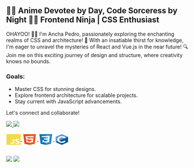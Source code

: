 ## 🌟🌸 Anime Devotee by Day, Code Sorceress by Night 🌙✨ Frontend Ninja | CSS Enthusiast

OHAYOO! 🐉🎌
I'm Ancha Pedro, passionately exploring the enchanting realms of CSS and architecture! 🏰 With an insatiable thirst for knowledge, I'm eager to unravel the mysteries of React and Vue.js in the near future! 🔍 
Join me on this exciting journey of design and structure, where creativity knows no bounds. 


### Goals:

- Master CSS for stunning designs.
- Explore frontend architecture for scalable projects.
- Stay current with JavaScript advancements.

Let's connect and collaborate!



<div>
  <a href="https://beacons.ai/anchaapedro">
  <img height="180em" src="https://github-readme-stats.vercel.app/api?username=anchaapedro&show_icons=true&theme=monokai&include_all_commits=true&count_private=true"/>
  <img height="180em" src="https://github-readme-stats.vercel.app/api/top-langs/?username=anchaapedro&layout=compact&langs_count=16&theme=codeSTACKr"/>
</div>
  
<div style="display: inline_block"><br>
  <img align="center" alt="Rafa-Js" height="30" width="40" src="https://raw.githubusercontent.com/devicons/devicon/master/icons/javascript/javascript-plain.svg">
  <img align="center" alt="Rafa-HTML" height="30" width="40" src="https://raw.githubusercontent.com/devicons/devicon/master/icons/html5/html5-original.svg">
  <img align="center" alt="Rafa-CSS" height="30" width="40" src="https://raw.githubusercontent.com/devicons/devicon/master/icons/css3/css3-original.svg">
  <img align="center" alt="Rafa-C" height="30" width="40" src="https://raw.githubusercontent.com/devicons/devicon/master/icons/c/c-original.svg">
</div>
  
##
  
<div>
  <a href="https://instagram.com/shurii.01" target="_blank"><img src="https://img.shields.io/badge/-Instagram-%23E4405F?style=for-the-badge&logo=instagram&logoColor=white" target="_blank"></a>
  <a href="https://www.linkedin.com/in/anchapedro" target="_blank"><img src="https://img.shields.io/badge/-LinkedIn-%230077B5?style=for-the-badge&logo=linkedin&logoColor=white" target="_blank"></a>   
</div>


  
